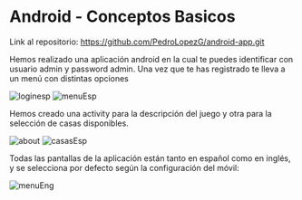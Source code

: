 # Android - Conceptos Basicos
Link al repositorio: https://github.com/PedroLopezG/android-app.git

Hemos realizado una aplicación android en la cual te puedes identificar con usuario admin y password admin. Una vez que te has registrado te lleva a un menú con distintas opciones

![loginesp](https://user-images.githubusercontent.com/98825807/200420849-c90cd436-a9fa-47a4-8cfa-b1f38d3f069c.png)
![menuEsp](https://user-images.githubusercontent.com/98825807/200416764-d4391265-b7a4-4d35-867c-0f309b1feaab.png)

Hemos creado una activity para la descripción del juego y otra para la selección de casas disponibles.

![about](https://user-images.githubusercontent.com/98825807/200416807-ed4fa6a6-0e83-4e15-b990-954f5d0f6346.png)
![casasEsp](https://user-images.githubusercontent.com/98825807/200417750-ac495167-01b2-4df5-b1b2-761eec7b7c57.png)


Todas las pantallas de la aplicación están tanto en español como en inglés, y se selecciona por defecto según la configuración del móvil:

![menuEng](https://user-images.githubusercontent.com/98825807/200416872-f6ca09e0-da38-410f-a634-6fa3864af58e.png)


